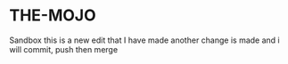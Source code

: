 # THE-MOJO
Sandbox
this is a new edit that I have made
another change is made and i will commit, push then merge
